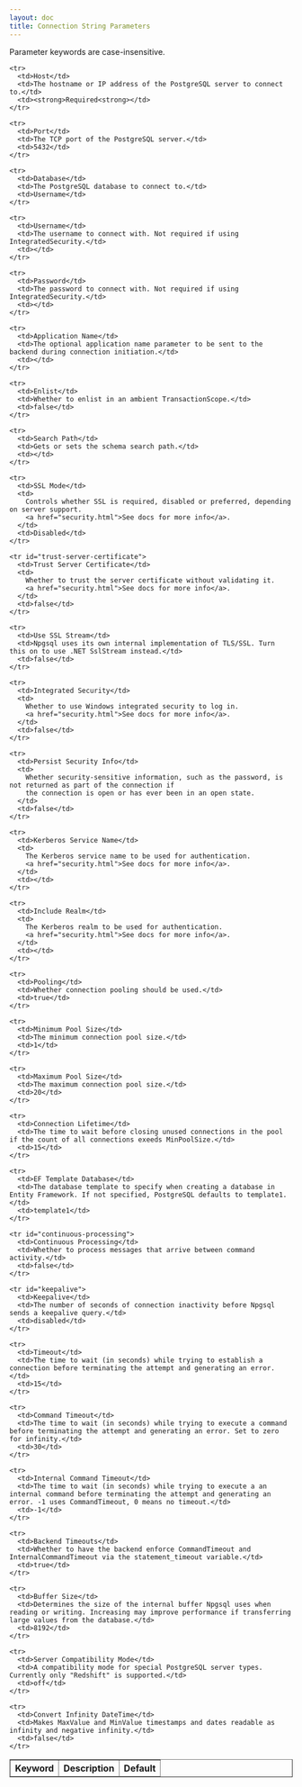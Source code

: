 ```yaml
---
layout: doc
title: Connection String Parameters
---
```


Parameter keywords are case-insensitive.

<table border="1">
  <thead>
    <tr>
      <th>Keyword</th>
      <th>Description</th>
      <th>Default</th>
    </tr>
  </thead>

  <tbody>

    <tr>
      <td>Host</td>
      <td>The hostname or IP address of the PostgreSQL server to connect to.</td>
      <td><strong>Required<strong></td>
    </tr>

    <tr>
      <td>Port</td>
      <td>The TCP port of the PostgreSQL server.</td>
      <td>5432</td>
    </tr>

    <tr>
      <td>Database</td>
      <td>The PostgreSQL database to connect to.</td>
      <td>Username</td>
    </tr>

    <tr>
      <td>Username</td>
      <td>The username to connect with. Not required if using IntegratedSecurity.</td>
      <td></td>
    </tr>

    <tr>
      <td>Password</td>
      <td>The password to connect with. Not required if using IntegratedSecurity.</td>
      <td></td>
    </tr>

    <tr>
      <td>Application Name</td>
      <td>The optional application name parameter to be sent to the backend during connection initiation.</td>
      <td></td>
    </tr>

    <tr>
      <td>Enlist</td>
      <td>Whether to enlist in an ambient TransactionScope.</td>
      <td>false</td>
    </tr>

    <tr>
      <td>Search Path</td>
      <td>Gets or sets the schema search path.</td>
      <td></td>
    </tr>

    <tr>
      <td>SSL Mode</td>
      <td>
        Controls whether SSL is required, disabled or preferred, depending on server support.
        <a href="security.html">See docs for more info</a>.
      </td>
      <td>Disabled</td>
    </tr>

    <tr id="trust-server-certificate">
      <td>Trust Server Certificate</td>
      <td>
        Whether to trust the server certificate without validating it.
        <a href="security.html">See docs for more info</a>.
      </td>
      <td>false</td>
    </tr>

    <tr>
      <td>Use SSL Stream</td>
      <td>Npgsql uses its own internal implementation of TLS/SSL. Turn this on to use .NET SslStream instead.</td>
      <td>false</td>
    </tr>

    <tr>
      <td>Integrated Security</td>
      <td>
        Whether to use Windows integrated security to log in.
        <a href="security.html">See docs for more info</a>.
      </td>
      <td>false</td>
    </tr>

    <tr>
      <td>Persist Security Info</td>
      <td>
        Whether security-sensitive information, such as the password, is not returned as part of the connection if
        the connection is open or has ever been in an open state.
      </td>
      <td>false</td>
    </tr>

    <tr>
      <td>Kerberos Service Name</td>
      <td>
        The Kerberos service name to be used for authentication.
        <a href="security.html">See docs for more info</a>.
      </td>
      <td></td>
    </tr>

    <tr>
      <td>Include Realm</td>
      <td>
        The Kerberos realm to be used for authentication.
        <a href="security.html">See docs for more info</a>.
      </td>
      <td></td>
    </tr>

    <tr>
      <td>Pooling</td>
      <td>Whether connection pooling should be used.</td>
      <td>true</td>
    </tr>

    <tr>
      <td>Minimum Pool Size</td>
      <td>The minimum connection pool size.</td>
      <td>1</td>
    </tr>

    <tr>
      <td>Maximum Pool Size</td>
      <td>The maximum connection pool size.</td>
      <td>20</td>
    </tr>

    <tr>
      <td>Connection Lifetime</td>
      <td>The time to wait before closing unused connections in the pool if the count of all connections exeeds MinPoolSize.</td>
      <td>15</td>
    </tr>

    <tr>
      <td>EF Template Database</td>
      <td>The database template to specify when creating a database in Entity Framework. If not specified, PostgreSQL defaults to template1.</td>
      <td>template1</td>
    </tr>

    <tr id="continuous-processing">
      <td>Continuous Processing</td>
      <td>Whether to process messages that arrive between command activity.</td>
      <td>false</td>
    </tr>

    <tr id="keepalive">
      <td>Keepalive</td>
      <td>The number of seconds of connection inactivity before Npgsql sends a keepalive query.</td>
      <td>disabled</td>
    </tr>

    <tr>
      <td>Timeout</td>
      <td>The time to wait (in seconds) while trying to establish a connection before terminating the attempt and generating an error.</td>
      <td>15</td>
    </tr>

    <tr>
      <td>Command Timeout</td>
      <td>The time to wait (in seconds) while trying to execute a command before terminating the attempt and generating an error. Set to zero for infinity.</td>
      <td>30</td>
    </tr>

    <tr>
      <td>Internal Command Timeout</td>
      <td>The time to wait (in seconds) while trying to execute a an internal command before terminating the attempt and generating an error. -1 uses CommandTimeout, 0 means no timeout.</td>
      <td>-1</td>
    </tr>

    <tr>
      <td>Backend Timeouts</td>
      <td>Whether to have the backend enforce CommandTimeout and InternalCommandTimeout via the statement_timeout variable.</td>
      <td>true</td>
    </tr>

    <tr>
      <td>Buffer Size</td>
      <td>Determines the size of the internal buffer Npgsql uses when reading or writing. Increasing may improve performance if transferring large values from the database.</td>
      <td>8192</td>
    </tr>

    <tr>
      <td>Server Compatibility Mode</td>
      <td>A compatibility mode for special PostgreSQL server types. Currently only "Redshift" is supported.</td>
      <td>off</td>
    </tr>

    <tr>
      <td>Convert Infinity DateTime</td>
      <td>Makes MaxValue and MinValue timestamps and dates readable as infinity and negative infinity.</td>
      <td>false</td>
    </tr>

  </tbody>

<table>
